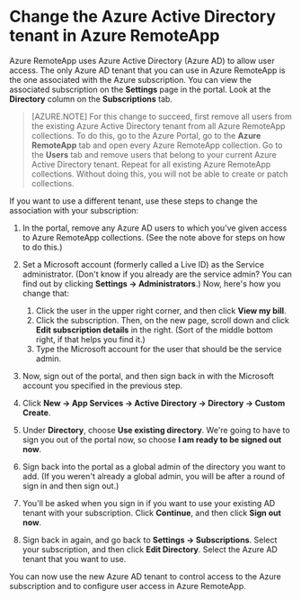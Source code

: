
<properties
    pageTitle="Change the Azure Active Directory tenant in Azure RemoteApp | Microsoft Azure"
    description="Learn how to change the Azure Active Directory tenant associated with Azure RemoteApp"
    services="remoteapp"
    documentationCenter=""
    authors="lizap"
    manager="mbaldwin" />

<tags
    ms.service="remoteapp"
    ms.workload="compute"
    ms.tgt_pltfrm="na"
    ms.devlang="na"
    ms.topic="article"
    ms.date="05/05/2016"
    ms.author="elizapo" />



# Change the Azure Active Directory tenant in Azure RemoteApp

Azure RemoteApp uses Azure Active Directory (Azure AD) to allow user access. The only Azure AD tenant that you can use in Azure RemoteApp is the one associated with the Azure subscription. You can view the associated subscription on the **Settings** page in the portal. Look at the **Directory** column on the **Subscriptions** tab.

> [AZURE.NOTE] For this change to succeed, first remove all users from the existing Azure Active Directory tenant from all Azure RemoteApp collections. To do this, go to the Azure Portal, go to the **Azure RemoteApp** tab and open every Azure RemoteApp collection. Go to the **Users** tab and remove users that belong to your current Azure Active Directory tenant. Repeat for all existing Azure RemoteApp collections. Without doing this, you will not be able to create or patch collections.

If you want to use a different tenant, use these steps to change the association with your subscription:

1. In the portal, remove any Azure AD users to which you’ve given access to Azure RemoteApp collections. (See the note above for steps on how to do this.)


2. Set a Microsoft account (formerly called a Live ID) as the Service administrator. (Don't know if you already are the service admin? You can find out by clicking **Settings -> Administrators**.) Now, here's how you change that:
	1. Click the user in the upper right corner, and then click **View my bill**.
	2. Click the subscription. Then, on the new page, scroll down and click **Edit subscription details** in the right. (Sort of the middle bottom right, if that helps you find it.)
	3. Type the Microsoft account for the user that should be the service admin.

3. Now, sign out of the portal, and then sign back in with the Microsoft account you specified in the previous step.


4. Click **New -> App Services -> Active Directory -> Directory -> Custom Create**.
5. Under **Directory**, choose **Use existing directory**. We're going to have to sign you out of the portal now, so choose **I am ready to be signed out now**.
6. Sign back into the portal as a global admin of the directory you want to add. (If you weren't already a global admin, you will be after a round of sign in and then sign out.)
7. You'll be asked when you sign in if you want to use your existing AD tenant with your subscription. Click **Continue**, and then click **Sign out now**.
5. Sign back in again, and go back to **Settings -> Subscriptions**. Select your subscription, and then click **Edit Directory**. Select the Azure AD tenant that you want to use.



You can now use the new Azure AD tenant to control access to the Azure subscription and to configure user access in Azure RemoteApp.
